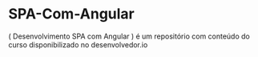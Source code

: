 # SPA-Com-Angular
( Desenvolvimento SPA com Angular ) é um repositório com conteúdo do curso disponibilizado no desenvolvedor.io 

